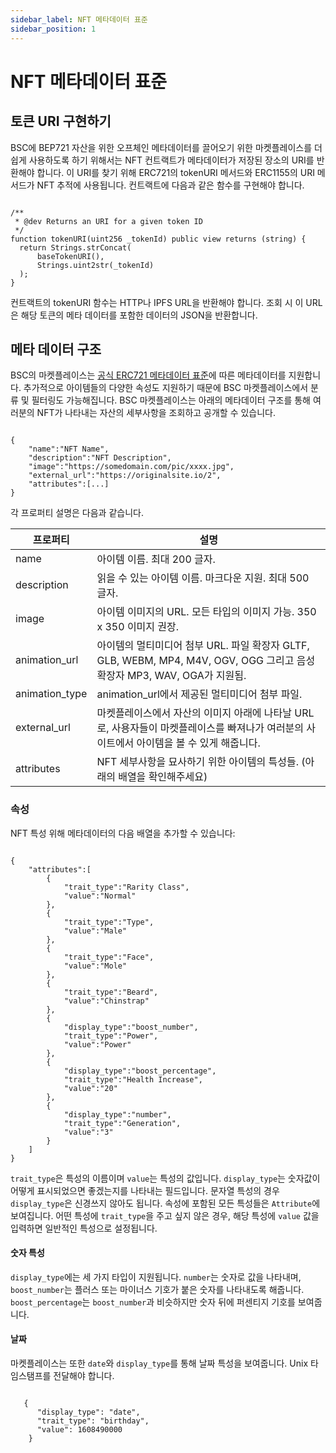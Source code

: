 ```yaml
---
sidebar_label: NFT 메타데이터 표준
sidebar_position: 1
---
```

# NFT 메타데이터 표준

## 토큰 URI 구현하기

BSC에 BEP721 자산을 위한 오프체인 메타데이터를 끌어오기 위한 마켓플레이스를 더 쉽게 사용하도록 하기 위해서는 NFT 컨트랙트가 메타데이터가 저장된 장소의 URI를 반환해야 합니다. 이 URI를 찾기 위해 ERC721의 tokenURI 메서드와 ERC1155의 URI 메서드가 NFT 추적에 사용됩니다. 컨트랙트에 다음과 같은 함수를 구현해야 합니다.

```

/**
 * @dev Returns an URI for a given token ID
 */
function tokenURI(uint256 _tokenId) public view returns (string) {
  return Strings.strConcat(
      baseTokenURI(),
      Strings.uint2str(_tokenId)
  );
}

```

컨트랙트의 tokenURI 함수는 HTTP나 IPFS URL을 반환해야 합니다. 조회 시 이 URL은 해당 토큰의 메타 데이터를 포함한 데이터의 JSON을 반환합니다.

## 메타 데이터 구조

BSC의 마켓플레이스는 [공식 ERC721 메타데이터 표준](https://github.com/ethereum/EIPs/blob/master/EIPS/eip-721.md)에 따른 메타데이터를 지원합니다. 추가적으로 아이템들의 다양한 속성도 지원하기 때문에 BSC 마켓플레이스에서 분류 및 필터링도 가능해집니다.
BSC 마켓플레이스는 아래의 메타데이터 구조를 통해 여러분의 NFT가 나타내는 자산의 세부사항을 조회하고 공개할 수 있습니다.

```

{
    "name":"NFT Name",
    "description":"NFT Description",
    "image":"https://somedomain.com/pic/xxxx.jpg",
    "external_url":"https://originalsite.io/2",
    "attributes":[...]
}

```

각 프로퍼티 설명은 다음과 같습니다.

| 프로퍼티         | 설명                                                                                                                                                                                  |
|------------------|----------------------------------------------------------------------------------------------------------------------------------------------------------------------------------------------|
|     name         | 아이템 이름. 최대 200 글자.                                                                                                                                                        |
| description      | 읽을 수 있는 아이템 이름. 마크다운 지원. 최대 500 글자.                                                                                                         |
| image            | 아이템 이미지의 URL. 모든 타입의 이미지 가능. 350 x 350 이미지 권장.                                                                             |
| animation_url    | 아이템의 멀티미디어 첨부 URL. 파일 확장자 GLTF, GLB, WEBM, MP4, M4V, OGV, OGG 그리고 음성 확장자 MP3, WAV, OGA가 지원됨. |
| animation_type   | animation_url에서 제공된 멀티미디어 첨부 파일.                                                   |
| external_url     | 마켓플레이스에서 자산의 이미지 아래에 나타날 URL로, 사용자들이 마켓플레이스를 빠져나가 여러분의 사이트에서 아이템을 볼 수 있게 해줍니다.                                    |
| attributes       | NFT 세부사항을 묘사하기 위한 아이템의 특성들. (아래의 배열을 확인해주세요)                                                                                                   |

### 속성
NFT 특성 위해 메타데이터의 다음 배열을 추가할 수 있습니다: 

```

{
    "attributes":[
        {
            "trait_type":"Rarity Class",
            "value":"Normal"
        },
        {
            "trait_type":"Type",
            "value":"Male"
        },
        {
            "trait_type":"Face",
            "value":"Mole"
        },
        {
            "trait_type":"Beard",
            "value":"Chinstrap"
        },
        {
            "display_type":"boost_number",
            "trait_type":"Power",
            "value":"Power"
        },
        {
            "display_type":"boost_percentage",
            "trait_type":"Health Increase",
            "value":"20"
        },
        {
            "display_type":"number",
            "trait_type":"Generation",
            "value":"3"
        }
    ]
}

```

`trait_type`은 특성의 이름이며 `value`는 특성의 값입니다. `display_type`는 숫자값이 어떻게 표시되었으면 좋겠는지를 나타내는 필드입니다. 문자열 특성의 경우 `display_type`은 신경쓰지 않아도 됩니다. 속성에 포함된 모든 특성들은 `Attribute`에 보여집니다.
어떤 특성에 `trait_type`을 주고 싶지 않은 경우, 해당 특성에 `value` 값을 입력하면 일반적인 특성으로 설정됩니다.

#### 숫자 특성
`display_type`에는 세 가지 타입이 지원됩니다. `number`는 숫자로 값을 나타내며, `boost_number`는 플러스 또는 마이너스 기호가 붙은 숫자를 나타내도록 해줍니다. `boost_percentage`는 `boost_number`과 비슷하지만 숫자 뒤에 퍼센티지 기호를 보여줍니다.

#### 날짜
마켓플레이스는 또한 `date`와 `display_type`를 통해 날짜 특성을 보여줍니다. Unix 타임스탬프를 전달해야 합니다.

```

   {
      "display_type": "date", 
      "trait_type": "birthday", 
      "value": 1608490000
    }
    
```